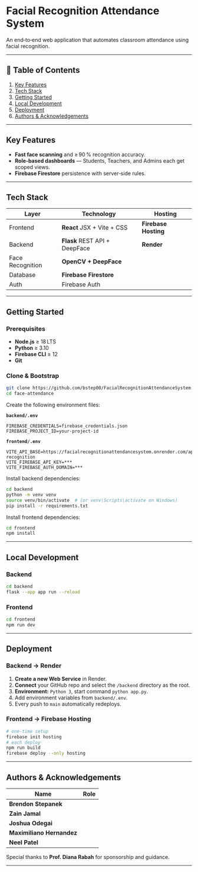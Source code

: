 
# Facial Recognition Attendance System

An end‑to‑end web application that automates classroom attendance using facial recognition.

---

## 📑 Table of Contents
1. [Key Features](#key-features)  
2. [Tech Stack](#tech-stack)  
3. [Getting Started](#getting-started)  
4. [Local Development](#local-development)  
5. [Deployment](#deployment)    
6. [Authors & Acknowledgements](#authors--acknowledgements)

---

## Key Features
* **Fast face scanning** and ≥ 90 % recognition accuracy.
* **Role‑based dashboards** — Students, Teachers, and Admins each get scoped views.  
* **Firebase Firestore** persistence with server‑side rules.   

---

## Tech Stack
| Layer | Technology | Hosting |
|-------|------------|---------|
| Frontend | **React** JSX + Vite + CSS | **Firebase Hosting** |
| Backend | **Flask** REST API + DeepFace | **Render** |
| Face Recognition | **OpenCV + DeepFace** |
| Database | **Firebase Firestore** |
| Auth | Firebase Auth |

---

## Getting Started

### Prerequisites
* **Node.js** ≥ 18 LTS  
* **Python** ≥ 3.10  
* **Firebase CLI** ≥ 12  
* **Git**

### Clone & Bootstrap
```bash
git clone https://github.com/bstep00/FacialRecognitionAttendanceSystem.git
cd face-attendance
```

Create the following environment files:

**`backend/.env`**
```env
FIREBASE_CREDENTIALS=firebase_credentials.json
FIREBASE_PROJECT_ID=your-project-id
```

**`frontend/.env`**
```env
VITE_API_BASE=https://facialrecognitionattendancesystem.onrender.com/api/face-recognition
VITE_FIREBASE_API_KEY=***
VITE_FIREBASE_AUTH_DOMAIN=***
```

Install backend dependencies:
```bash
cd backend
python -m venv venv
source venv/bin/activate  # (or venv\Scripts\activate on Windows)
pip install -r requirements.txt
```

Install frontend dependencies:
```bash
cd frontend
npm install
```

---

## Local Development

### Backend
```bash
cd backend
flask --app app run --reload
```

### Frontend
```bash
cd frontend
npm run dev
```

---

## Deployment

### Backend → Render
1. **Create a new Web Service** in Render.  
2. **Connect** your GitHub repo and select the `/backend` directory as the root.  
3. **Environment:** `Python 3`, start command `python app.py`.  
4. Add environment variables from `backend/.env`.  
5. Every push to `main` automatically redeploys.

### Frontend → Firebase Hosting
```bash
# one‑time setup
firebase init hosting
# each deploy
npm run build
firebase deploy --only hosting
```

---

## Authors & Acknowledgements
| Name | Role |
|------|------|
| **Brendon Stepanek** |
| **Zain Jamal** | 
| **Joshua Odegai** |
| **Maximiliano Hernandez** |
| **Neel Patel** |

Special thanks to **Prof. Diana Rabah** for sponsorship and guidance.

---
